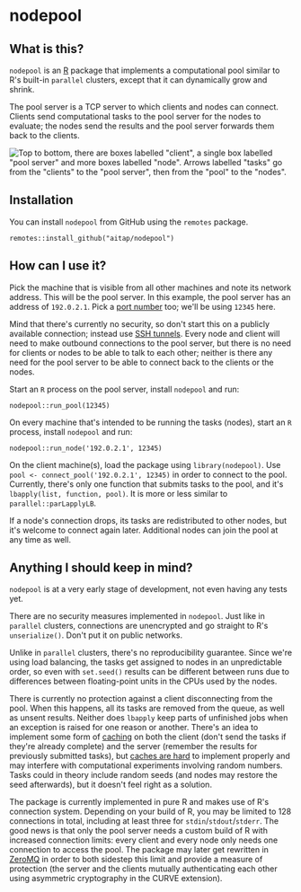 nodepool
========

What is this?
-------------

`nodepool` is an [R] package that implements a computational pool
similar to R's built-in `parallel` clusters, except that it can
dynamically grow and shrink.

The pool server is a TCP server to which clients and nodes can connect. Clients
send computational tasks to the pool server for the nodes to evaluate; the
nodes send the results and the pool server forwards them back to the clients.

![Top to bottom, there are boxes labelled "client", a single box
labelled "pool server" and more boxes labelled "node". Arrows labelled "tasks"
go from the "clients" to the "pool server", then from the "pool" to the
"nodes".](man/figures/architecture.svg)

Installation
-----------------

You can install `nodepool` from GitHub using the `remotes` package.

```
remotes::install_github("aitap/nodepool")
```

How can I use it?
-----------------

Pick the machine that is visible from all other machines and note its
network address. This will be the pool server. In this example, the pool
server has an address of `192.0.2.1`. Pick a [port number] too; we'll be
using `12345` here.

Mind that there's currently no security, so don't start this on a
publicly available connection; instead use [SSH tunnels]. Every node and
client will need to make outbound connections to the pool server, but
there is no need for clients or nodes to be able to talk to each other;
neither is there any need for the pool server to be able to connect
back to the clients or the nodes.

Start an `R` process on the pool server, install `nodepool` and run:

```
nodepool::run_pool(12345)
```

On every machine that's intended to be running the tasks (nodes), start an `R`
process, install `nodepool` and run:

```
nodepool::run_node('192.0.2.1', 12345)
```

On the client machine(s), load the package using `library(nodepool)`.
Use `pool <- connect_pool('192.0.2.1', 12345)` in order to connect to
the pool.  Currently, there's only one function that submits tasks to
the pool, and it's `lbapply(list, function, pool)`. It is more or less
similar to `parallel::parLapplyLB`.

If a node's connection drops, its tasks are redistributed to other
nodes, but it's welcome to connect again later. Additional nodes can
join the pool at any time as well.

Anything I should keep in mind?
-------------------------------

`nodepool` is at a very early stage of development, not even having any
tests yet.

There are no security measures implemented in `nodepool`. Just like in
`parallel` clusters, connections are unencrypted and go straight to R's
`unserialize()`. Don't put it on public networks.

Unlike in `parallel` clusters, there's no reproducibility guarantee.
Since we're using load balancing, the tasks get assigned to nodes in an
unpredictable order, so even with `set.seed()` results can be different
between runs due to differences between floating-point units in the CPUs
used by the nodes.

There is currently no protection against a client disconnecting from
the pool. When this happens, all its tasks are removed from the queue,
as well as unsent results. Neither does `lbapply` keep parts of
unfinished jobs when an exception is raised for one reason or another.
There's an idea to implement some form of [caching] on both the client
(don't send the tasks if they're already complete) and the server
(remember the results for previously submitted tasks), but [caches are
hard] to implement properly and may interfere with computational
experiments involving random numbers. Tasks could in theory include
random seeds (and nodes may restore the seed afterwards), but it doesn't
feel right as a solution.

The package is currently implemented in pure R and makes use of R's
connection system. Depending on your build of R, you may be limited to
128 connections in total, including at least three for
`stdin`/`stdout`/`stderr`. The good news is that only the pool server
needs a custom build of R with increased connection limits: every client
and every node only needs one connection to access the pool. The package
may later get rewritten in [ZeroMQ] in order to both sidestep this limit
and provide a measure of protection (the server and the clients mutually
authenticating each other using asymmetric cryptography in the CURVE
extension).

[R]: https://r-project.org/
[port number]: https://en.wikipedia.org/wiki/Transmission_Control_Protocol#TCP_ports
[SSH tunnels]: https://en.wikipedia.org/wiki/SSH_tunnel#Secure_Shell_tunneling
[caching]: https://cran.r-project.org/package=depcache
[caches are hard]: https://devblogs.microsoft.com/oldnewthing/20060502-07/?p=31333
[ZeroMQ]: https://zeromq.org/
